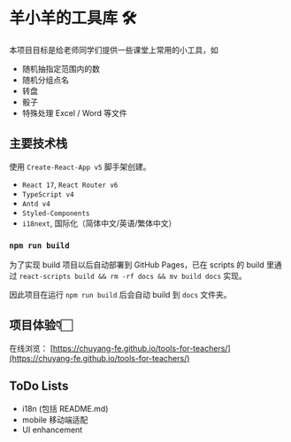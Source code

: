 # 羊小羊的工具库 🛠

本项目目标是给老师同学们提供一些课堂上常用的小工具，如

- 随机抽指定范围内的数
- 随机分组点名
- 转盘
- 骰子
- 特殊处理 Excel / Word 等文件

## 主要技术栈

使用 `Create-React-App v5` 脚手架创建。

- `React 17`, `React Router v6`
- `TypeScript v4`
- `Antd v4`
- `Styled-Components`
- `i18next`, 国际化（简体中文/英语/繁体中文）

### `npm run build`

为了实现 build 项目以后自动部署到 GitHub Pages，已在 scripts 的 build 里通过 `react-scripts build && rm -rf docs && mv build docs` 实现。

因此项目在运行 `npm run build` 后会自动 build 到 `docs` 文件夹。

## 项目体验👇🏻

在线浏览： [https://chuyang-fe.github.io/tools-for-teachers/](https://chuyang-fe.github.io/tools-for-teachers/)

## ToDo Lists

- i18n (包括 README.md)
- mobile 移动端适配
- UI enhancement
